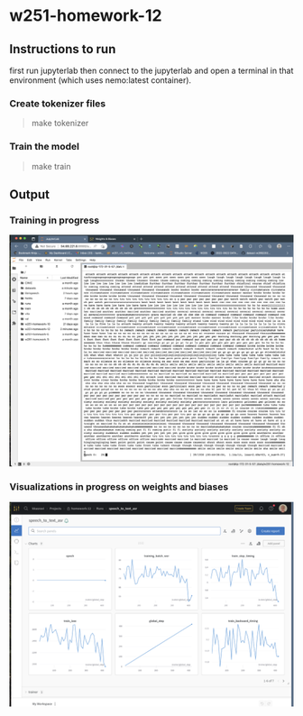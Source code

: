 # w251-homework-12


## Instructions to run

first run jupyterlab then connect to the jupyterlab and open a terminal in that environment (which uses nemo:latest container).

### Create tokenizer files

> make tokenizer


### Train the model

> make train


## Output

### Training  in progress

![Training Screenshot](TrainingScreenshot.png) 


### Visualizations in progress on weights and biases

![Weights and Biases](weights_and_biases.png) 

